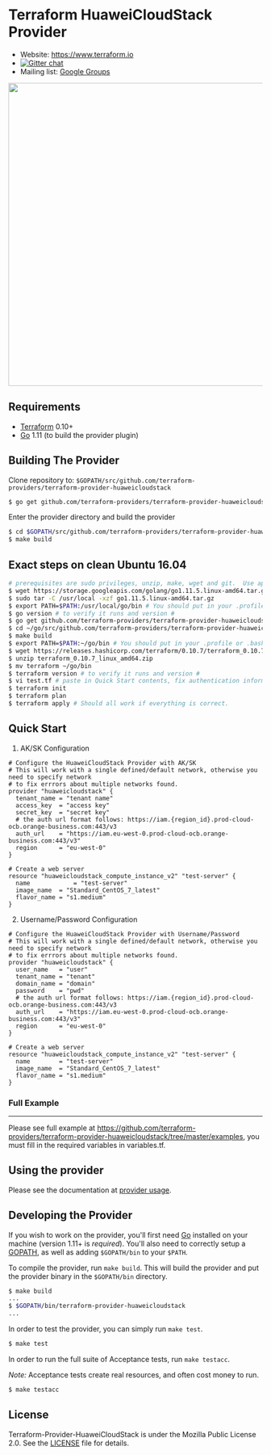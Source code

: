 Terraform HuaweiCloudStack Provider
===================================

- Website: https://www.terraform.io
- [![Gitter chat](https://badges.gitter.im/hashicorp-terraform/Lobby.png)](https://gitter.im/hashicorp-terraform/Lobby)
- Mailing list: [Google Groups](http://groups.google.com/group/terraform-tool)

<img src="https://cdn.rawgit.com/hashicorp/terraform-website/master/content/source/assets/images/logo-hashicorp.svg" width="600px">

Requirements
------------

-	[Terraform](https://www.terraform.io/downloads.html) 0.10+
-	[Go](https://golang.org/doc/install) 1.11 (to build the provider plugin)


Building The Provider
---------------------

Clone repository to: `$GOPATH/src/github.com/terraform-providers/terraform-provider-huaweicloudstack`

```sh
$ go get github.com/terraform-providers/terraform-provider-huaweicloudstack
```

Enter the provider directory and build the provider

```sh
$ cd $GOPATH/src/github.com/terraform-providers/terraform-provider-huaweicloudstack
$ make build
```

## Exact steps on clean Ubuntu 16.04

```sh
# prerequisites are sudo privileges, unzip, make, wget and git.  Use apt install if missing.
$ wget https://storage.googleapis.com/golang/go1.11.5.linux-amd64.tar.gz
$ sudo tar -C /usr/local -xzf go1.11.5.linux-amd64.tar.gz
$ export PATH=$PATH:/usr/local/go/bin # You should put in your .profile or .bashrc
$ go version # to verify it runs and version #
$ go get github.com/terraform-providers/terraform-provider-huaweicloudstack
$ cd ~/go/src/github.com/terraform-providers/terraform-provider-huaweicloudstack/
$ make build
$ export PATH=$PATH:~/go/bin # You should put in your .profile or .bashrc
$ wget https://releases.hashicorp.com/terraform/0.10.7/terraform_0.10.7_linux_amd64.zip
$ unzip terraform_0.10.7_linux_amd64.zip
$ mv terraform ~/go/bin
$ terraform version # to verify it runs and version #
$ vi test.tf # paste in Quick Start contents, fix authentication information
$ terraform init
$ terraform plan
$ terraform apply # Should all work if everything is correct.

```

## Quick Start

1. AK/SK Configuration

```hcl
# Configure the HuaweiCloudStack Provider with AK/SK
# This will work with a single defined/default network, otherwise you need to specify network
# to fix errrors about multiple networks found.
provider "huaweicloudstack" {
  tenant_name = "tenant name"
  access_key  = "access key"
  secret_key  = "secret key"
  # the auth url format follows: https://iam.{region_id}.prod-cloud-ocb.orange-business.com:443/v3
  auth_url    = "https://iam.eu-west-0.prod-cloud-ocb.orange-business.com:443/v3"
  region      = "eu-west-0"
}

# Create a web server
resource "huaweicloudstack_compute_instance_v2" "test-server" {
  name            = "test-server"
  image_name  = "Standard_CentOS_7_latest"
  flavor_name = "s1.medium"
}
```

2. Username/Password Configuration

```hcl
# Configure the HuaweiCloudStack Provider with Username/Password 
# This will work with a single defined/default network, otherwise you need to specify network
# to fix errrors about multiple networks found.
provider "huaweicloudstack" {
  user_name   = "user"
  tenant_name = "tenant"
  domain_name = "domain"
  password    = "pwd"
  # the auth url format follows: https://iam.{region_id}.prod-cloud-ocb.orange-business.com:443/v3
  auth_url    = "https://iam.eu-west-0.prod-cloud-ocb.orange-business.com:443/v3"
  region      = "eu-west-0"
}

# Create a web server
resource "huaweicloudstack_compute_instance_v2" "test-server" {
  name		  = "test-server"
  image_name  = "Standard_CentOS_7_latest"
  flavor_name = "s1.medium"
}
```

### Full Example
----------------------
Please see full example at https://github.com/terraform-providers/terraform-provider-huaweicloudstack/tree/master/examples,
you must fill in the required variables in variables.tf.

Using the provider
----------------------
Please see the documentation at [provider usage](website/docs/index.html.markdown).

Developing the Provider
---------------------------

If you wish to work on the provider, you'll first need [Go](http://www.golang.org) installed on your machine (version 1.11+ is *required*). You'll also need to correctly setup a [GOPATH](http://golang.org/doc/code.html#GOPATH), as well as adding `$GOPATH/bin` to your `$PATH`.

To compile the provider, run `make build`. This will build the provider and put the provider binary in the `$GOPATH/bin` directory.

```sh
$ make build
...
$ $GOPATH/bin/terraform-provider-huaweicloudstack
...
```

In order to test the provider, you can simply run `make test`.

```sh
$ make test
```

In order to run the full suite of Acceptance tests, run `make testacc`.

*Note:* Acceptance tests create real resources, and often cost money to run.

```sh
$ make testacc
```

## License

Terraform-Provider-HuaweiCloudStack is under the Mozilla Public License 2.0. See the [LICENSE](LICENSE) file for details.

